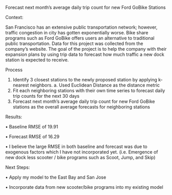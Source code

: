 Forecast next month’s average daily trip count for new Ford GoBike Stations

Context:

San Francisco has an extensive public transportation network; however, traffic congestion in city has gotten exponentially worse. 
Bike share programs such as Ford GoBike offers users an alternative to traditional public transportation. 
Data for this project was collected from the company’s website. 
The goal of the project is to help the company with their expansion plans by using trip data to forecast how much traffic a new dock station is expected to receive.

Process
1)	Identify 3 closest stations to the newly proposed station by applying k-nearest neighbors.
a.	Used Euclidean Distance as the distance metric
2)	Fit each neighboring stations with their own time series to forecast daily trip counts for the next 30 days 
3)	Forecast next month’s average daily trip count for new Ford GoBike stations as the overall average forecasts for neighboring stations


Results: 

•	Baseline RMSE of 19.91

•	Forecast RMSE of 16.29

•	I believe the large RMSE in both 
baseline and forecast was due to
exogenous factors which I have not
incorporated yet.
(i.e. Emergence of new dock less
scooter / bike programs such as
Scoot, Jump, and Skip)

Next Steps:

•	Apply my model to the East Bay and San Jose

•	Incorporate data from new scooter/bike programs into my existing model

